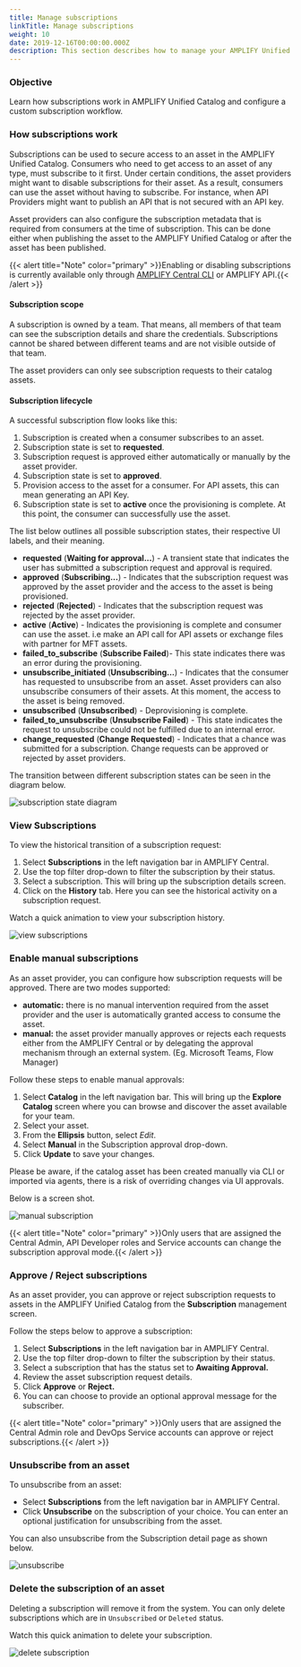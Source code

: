 ```yaml
---
title: Manage subscriptions
linkTitle: Manage subscriptions
weight: 10
date: 2019-12-16T00:00:00.000Z
description: This section describes how to manage your AMPLIFY Unified Catalog subscriptions
---
```

### Objective

Learn how subscriptions work in AMPLIFY Unified Catalog and configure a custom subscription workflow.

### **How subscriptions work**

Subscriptions can be used to secure access to an asset in the AMPLIFY Unified Catalog. Consumers who need to get access to an asset of any type, must subscribe to it first. Under certain conditions, the asset providers might want to disable subscriptions for their asset. As a result, consumers can use the asset without having to subscribe. For instance, when API Providers might want to publish an API that is not secured with an API key.

Asset providers can also configure the subscription metadata that is required from consumers at the time of subscription. This can be done either when publishing the asset to the AMPLIFY Unified Catalog or after the asset has been published.

{{< alert title="Note" color="primary" >}}Enabling or disabling subscriptions is currently available only through [AMPLIFY Central CLI](https://axway-open-docs.netlify.app/docs/central/cli_central/) or AMPLIFY API.{{< /alert >}}

#### Subscription scope

A subscription is owned by a team. That means, all members of that team can see the subscription details and share the credentials. Subscriptions cannot be shared between different teams and are not visible outside of that team.

The asset providers can only see subscription requests to their catalog assets.

#### Subscription lifecycle

A successful subscription flow looks like this:

1. Subscription is created when a consumer subscribes to an asset.
2. Subscription state is set to **requested**.
3. Subscription request is approved either automatically or manually by the asset provider.
4. Subscription state is set to **approved**.
5. Provision access to the asset for a consumer. For API assets, this can mean generating an API Key.
6. Subscription state is set to **active** once the provisioning is complete. At this point, the consumer can successfully use the asset.

The list below outlines all possible subscription states, their respective UI labels, and their meaning.

* **requested** (**Waiting for approval...**) - A transient state that indicates the user has submitted a subscription request and approval is required.
* **approved** (**Subscribing...**) - Indicates that the subscription request was approved by the asset provider and the access to the asset is being provisioned.
* **rejected** (**Rejected**) - Indicates that the subscription request was rejected by the asset provider.
* **active** (**Active**) - Indicates the provisioning is complete and consumer can use the asset. i.e make an API call for API assets or exchange files with partner for MFT assets.
* **failed_to_subscribe** (**Subscribe Failed**)- This state indicates there was an error during the provisioning.
* **unsubscribe_initiated** (**Unsubscribing...**) - Indicates that the consumer has requested to unsubscribe from an asset. Asset providers can also unsubscribe consumers of their assets. At this moment, the access to the asset is being removed.
* **unsubscribed** (**Unsubscribed**) - Deprovisioning is complete.
* **failed_to_unsubscribe** (**Unsubscribe Failed**) - This state indicates the request to unsubscribe could not be fulfilled due to an internal error.
* **change_requested** (**Change Requested**) - Indicates that a chance was submitted for a subscription. Change requests can be approved or rejected by asset providers.

The transition between different subscription states can be seen in the diagram below.

![subscription state diagram](/Images/catalog/api-subscription-state-diagram.png "Subscription state diagram")

### View Subscriptions

To view the historical transition of a subscription request:

1. Select **Subscriptions** in the left navigation bar in AMPLIFY Central.
2. Use the top filter drop-down to filter the subscription by their status.
3. Select a subscription. This will bring up the subscription details screen. 
4. Click on the **History** tab. Here you can see the historical activity on a subscription request.

Watch a quick animation to view your subscription history.

![view subscriptions](/Images/catalog/view_subscriptions.gif "view subscriptions")

### Enable manual subscriptions

As an asset provider, you can configure how subscription requests will be approved. There are two modes supported:

* **automatic:** there is no manual intervention required from the asset provider and the user is automatically granted access to consume the asset.
* **manual:** the asset provider manually approves or rejects each requests either from the AMPLIFY Central or by delegating the approval mechanism through an external system. (Eg. Microsoft Teams, Flow Manager)

Follow these steps to enable manual approvals:

1. Select **Catalog** in the left navigation bar. This will bring up the **Explore Catalog** screen where you can browse and discover the asset available for your team.
2. Select your asset.
3. From the **Ellipsis** button, select *Edit*.
4. Select **Manual** in the Subscription approval drop-down.
5. Click **Update** to save your changes.

Please be aware, if the catalog asset has been created manually via CLI or imported via agents, there is a risk of overriding changes via UI approvals.

Below is a screen shot.

![manual subscription](/Images/catalog/manual_subscription.png "Manual subscription")

{{< alert title="Note" color="primary" >}}Only users that are assigned the Central Admin, API Developer roles and Service accounts can change the subscription approval mode.{{< /alert >}}

### Approve / Reject subscriptions

As an asset provider, you can approve or reject subscription requests to assets in the AMPLIFY Unified Catalog from the **Subscription** management screen.

Follow the steps below to approve a subscription:

1. Select **Subscriptions** in the left navigation bar in AMPLIFY Central.
2. Use the top filter drop-down to filter the subscription by their status.
3. Select a subscription that has the status set to **Awaiting Approval.**
4. Review the asset subscription request details.
5. Click **Approve** or **Reject.**
6. You can can choose to provide an optional approval message for the subscriber.

{{< alert title="Note" color="primary" >}}Only users that are assigned the Central Admin role and DevOps Service accounts can approve or reject subscriptions.{{< /alert >}}

### Unsubscribe from an asset

To unsubscribe from an asset:

* Select **Subscriptions** from the left navigation bar in AMPLIFY Central.
* Click **Unsubscribe** on the subscription of your choice. You can enter an optional justification for unsubscribing from the asset.

You can also unsubscribe from the Subscription detail page as shown below.

![unsubscribe](/Images/catalog/unsubscribe_asset.gif "Unsubscribe from an asset")

### Delete the subscription of an asset

Deleting a subscription will remove it from the system. You can only delete subscriptions which are in `Unsubscribed` or `Deleted` status.

Watch this quick animation to delete your subscription.

![delete subscription](/Images/catalog/delete_subscription.gif "Delete subscription")